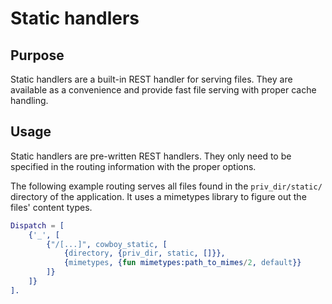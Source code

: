 Static handlers
===============

Purpose
-------

Static handlers are a built-in REST handler for serving files. They
are available as a convenience and provide fast file serving with
proper cache handling.

Usage
-----

Static handlers are pre-written REST handlers. They only need
to be specified in the routing information with the proper options.

The following example routing serves all files found in the
`priv_dir/static/` directory of the application. It uses a
mimetypes library to figure out the files' content types.

``` erlang
Dispatch = [
	{'_', [
		{"/[...]", cowboy_static, [
			{directory, {priv_dir, static, []}},
			{mimetypes, {fun mimetypes:path_to_mimes/2, default}}
		]}
	]}
].
```
